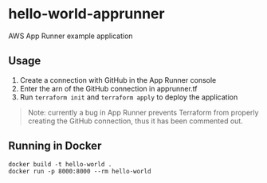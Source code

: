 # hello-world-apprunner

AWS App Runner example application

## Usage

1. Create a connection with GitHub in the App Runner console
2. Enter the arn of the GitHub connection in apprunner.tf
3. Run `terraform init` and `terraform apply` to deploy the application

> Note: currently a bug in App Runner prevents Terraform from properly creating the GitHub connection, thus it has been commented out.

## Running in Docker

```
docker build -t hello-world .
docker run -p 8000:8000 --rm hello-world
```
